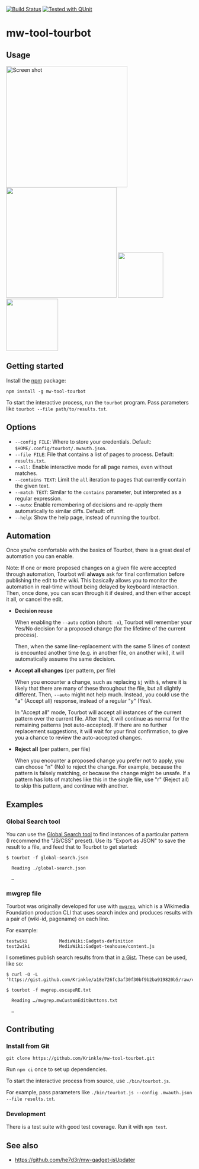 [![Build Status](https://travis-ci.com/Krinkle/mw-tool-tourbot.svg?branch=main)](https://travis-ci.com/Krinkle/mw-tool-tourbot) [![Tested with QUnit](https://img.shields.io/badge/tested_with-qunit-9c3493.svg)](https://qunitjs.com/)

# mw-tool-tourbot

## Usage

<img height="327" alt="Screen shot" src="https://cloud.githubusercontent.com/assets/156867/24174412/b148335c-0e4d-11e7-9ef4-ada243de1fe7.png">
<img height="298" alt="" src="https://user-images.githubusercontent.com/156867/51370710-d4e53900-1aac-11e9-9359-6f5f0af7671e.png">
<img height="122" alt="" src="https://cloud.githubusercontent.com/assets/156867/24174411/b14480c2-0e4d-11e7-8fcb-1c794d22f310.png">
<img height="140" alt="" src="https://cloud.githubusercontent.com/assets/156867/16357410/220259be-3af6-11e6-9479-c4205972e3bf.png">

## Getting started

Install the [npm](https://npmjs.org/) package:

```
npm install -g mw-tool-tourbot
```

To start the interactive process, run the `tourbot` program.
Pass parameters like `tourbot --file path/to/results.txt`.

## Options

* `--config FILE`: Where to store your credentials. Default: `$HOME/.config/tourbot/.mwauth.json`.
* `--file FILE`: File that contains a list of pages to process. Default: `results.txt`.
* `--all:` Enable interactive mode for all page names, even without matches.
* `--contains TEXT`: Limit the `all` iteration to pages that currently contain the given text.
* `--match TEXT`: Similar to the `contains` parameter, but interpreted as a regular expression.
* `--auto`: Enable remembering of decisions and re-apply them automatically to similar diffs. Default: off.
* `--help`: Show the help page, instead of running the tourbot.

## Automation

Once you're comfortable with the basics of Tourbot, there is a great deal
of automation you can enable.

Note: If one or more proposed changes on a given file were accepted
through automation, Tourbot will **always** ask for final confirmation
before publishing the edit to the wiki. This basically allows you to
monitor the automation in real-time without being delayed by keyboard
interaction. Then, once done, you can scan through it if desired, and
then either accept it all, or cancel the edit.

* **Decision reuse**

  When enabling the `--auto` option (short: `-x`), Tourbot will remember
  your Yes/No decision for a proposed change (for the lifetime of the current
  process).

  Then, when the same line-replacement with the same 5 lines of context
  is encounted another time (e.g. in another file, on another wiki),
  it will automatically assume the same decision.

* **Accept all changes** (per pattern, per file)

  When you encounter a change, such as replacing `$j` with `$`, where it is
  likely that there are many of these throughout the file, but all slightly
  different. Then, `--auto` might not help much. Instead, you could use
  the "a" (Accept all) response, instead of a regular "y" (Yes).

  In "Accept all" mode, Tourbot will accept all instances of the current
  pattern over the current file. After that, it will continue as normal
  for the remaining patterns (not auto-accepted).
  If there are no further replacement suggestions, it will wait for your
  final confirmation, to give you a chance to review the auto-accepted
  changes.

* **Reject all** (per pattern, per file)

  When you encounter a proposed change you prefer not to apply, you can
  choose "n" (No) to reject the change. For example, because the pattern
  is falsely matching, or because the change might be unsafe. If a pattern
  has lots of matches like this in the single file, use "r" (Reject all) to
  skip this pattern, and continue with another.

## Examples

### Global Search tool

You can use the [Global Search tool](https://global-search.toolforge.org/) to find instances
of a particular pattern (I recommend the "JS/CSS" preset). Use its "Export as JSON"
to save the result to a file, and feed that to Tourbot to get started:

```
$ tourbot -f global-search.json

  Reading ./global-search.json

  …
 ```

### mwgrep file

Tourbot was originally developed for use with [`mwgrep`](https://wikitech.wikimedia.org/wiki/Wikimedia_binaries#mwgrep), which is a Wikimedia Foundation production CLI that uses search
index and produces results with a pair of (wiki-id, pagename) on each line.

For example:

```
testwiki            MediaWiki:Gadgets-definition
test2wiki           MediaWiki:Gadget-teahouse/content.js
```

I sometimes publish search results from that in [a Gist](https://gist.github.com/Krinkle/a18e726fc3af30f30bf9b2ba919820b5). These can be used, like so:

```
$ curl -O -L 'https://gist.github.com/Krinkle/a18e726fc3af30f30bf9b2ba919820b5/raw/c8c72d371c80c701eb4f6f5422c6ac51c6264f1f/mwgrep.escapeRE.txt'

$ tourbot -f mwgrep.escapeRE.txt

  Reading …/mwgrep.mwCustomEditButtons.txt

  …
```

## Contributing

### Install from Git

```
git clone https://github.com/Krinkle/mw-tool-tourbot.git
````

Run `npm ci` once to set up dependencies.

To start the interactive process from source, use `./bin/tourbot.js`.

For example, pass parameters like `./bin/tourbot.js --config .mwauth.json --file results.txt`.

### Development

There is a test suite with good test coverage. Run it with `npm test`.

## See also

* https://github.com/he7d3r/mw-gadget-jsUpdater

